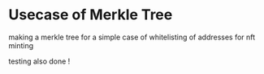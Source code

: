 # Usecase of Merkle Tree 

making a merkle tree for a simple case of whitelisting of addresses for nft minting

testing also done !

